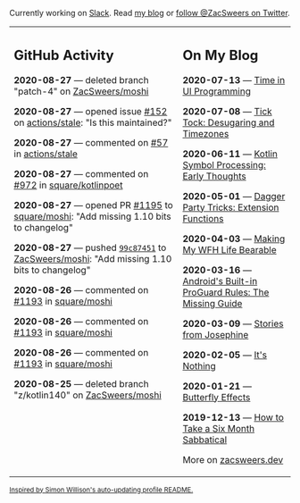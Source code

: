 Currently working on [Slack](https://slack.com/). Read [my blog](https://zacsweers.dev/) or [follow @ZacSweers on Twitter](https://twitter.com/ZacSweers).

<table><tr><td valign="top" width="60%">

## GitHub Activity
<!-- githubActivity starts -->
**2020-08-27** — deleted branch "patch-4" on [ZacSweers/moshi](https://api.github.com/repos/ZacSweers/moshi)

**2020-08-27** — opened issue [#152](https://api.github.com/repos/actions/stale/issues/152) on [actions/stale](https://api.github.com/repos/actions/stale): "Is this maintained?"

**2020-08-27** — commented on [#57](https://github.com/actions/stale/issues/57#issuecomment-681731695) in [actions/stale](https://api.github.com/repos/actions/stale)

**2020-08-27** — commented on [#972](https://github.com/square/kotlinpoet/issues/972#issuecomment-681729203) in [square/kotlinpoet](https://api.github.com/repos/square/kotlinpoet)

**2020-08-27** — opened PR [#1195](https://api.github.com/repos/square/moshi/pulls/1195) to [square/moshi](https://api.github.com/repos/square/moshi): "Add missing 1.10 bits to changelog"

**2020-08-27** — pushed [`99c87451`](https://github.com/ZacSweers/moshi/commit/99c87451301a116bad3caf9c7d702c639951a349) to [ZacSweers/moshi](https://api.github.com/repos/ZacSweers/moshi): "Add missing 1.10 bits to changelog"

**2020-08-26** — commented on [#1193](https://github.com/square/moshi/issues/1193#issuecomment-680974184) in [square/moshi](https://api.github.com/repos/square/moshi)

**2020-08-26** — commented on [#1193](https://github.com/square/moshi/issues/1193#issuecomment-680954964) in [square/moshi](https://api.github.com/repos/square/moshi)

**2020-08-26** — commented on [#1193](https://github.com/square/moshi/issues/1193#issuecomment-680945753) in [square/moshi](https://api.github.com/repos/square/moshi)

**2020-08-25** — deleted branch "z/kotlin140" on [ZacSweers/moshi](https://api.github.com/repos/ZacSweers/moshi)
<!-- githubActivity ends -->
</td><td valign="top" width="40%">

## On My Blog
<!-- blog starts -->
**2020-07-13** — [Time in UI Programming](https://www.zacsweers.dev/time-in-ui/)

**2020-07-08** — [Tick Tock: Desugaring and Timezones](https://www.zacsweers.dev/ticktock-desugaring-timezones/)

**2020-06-11** — [Kotlin Symbol Processing: Early Thoughts](https://www.zacsweers.dev/kotlin-symbol-processor-early-thoughts/)

**2020-05-01** — [Dagger Party Tricks: Extension Functions](https://www.zacsweers.dev/dagger-party-tricks-extension-functions/)

**2020-04-03** — [Making My WFH Life Bearable](https://www.zacsweers.dev/making-wfh-life-bearable/)

**2020-03-16** — [Android's Built-in ProGuard Rules: The Missing Guide](https://www.zacsweers.dev/android-proguard-rules/)

**2020-03-09** — [Stories from Josephine](https://www.zacsweers.dev/stories-from-josephine/)

**2020-02-05** — [It's Nothing](https://www.zacsweers.dev/its-nothing/)

**2020-01-21** — [Butterfly Effects](https://www.zacsweers.dev/butterfly-effects/)

**2019-12-13** — [How to Take a Six Month Sabbatical](https://www.zacsweers.dev/how-to-take-a-six-month-sabbatical/)
<!-- blog ends -->
More on [zacsweers.dev](https://zacsweers.dev/)
</td></tr></table>

<sub><a href="https://simonwillison.net/2020/Jul/10/self-updating-profile-readme/">Inspired by Simon Willison's auto-updating profile README.</a></sub>